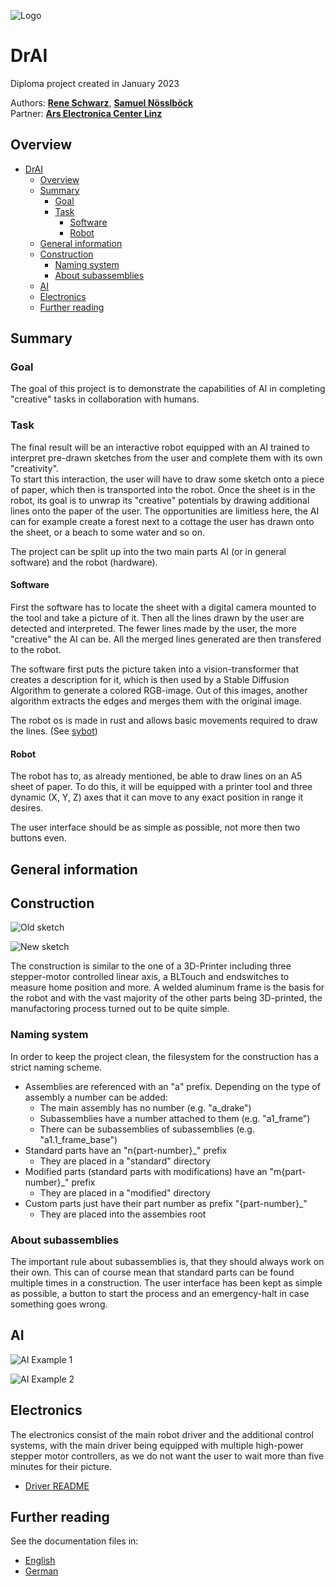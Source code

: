 ![Logo](./documentation/images/logo.PNG)

# DrAI

Diploma project created in January 2023

Authors: 
  [**Rene Schwarz**](https://github.com/SchwarzRene), 
  [**Samuel Nösslböck**](https://github.com/SamuelNoesslboeck)  
Partner: [**Ars Electronica Center Linz**](https://ars.electronica.art/news/en/)

## Overview

- [DrAI](#drai)
  - [Overview](#overview)
  - [Summary](#summary)
    - [Goal](#goal)
    - [Task](#task)
      - [Software](#software)
      - [Robot](#robot)
  - [General information](#general-information)
  - [Construction](#construction)
    - [Naming system](#naming-system)
    - [About subassemblies](#about-subassemblies)
  - [AI](#ai)
  - [Electronics](#electronics)
  - [Further reading](#further-reading)

## Summary

### Goal

The goal of this project is to demonstrate the capabilities of AI in completing "creative" tasks in collaboration with humans.

### Task

The final result will be an interactive robot equipped with an AI trained to interpret pre-drawn sketches from the user and complete them with its own "creativity".  
To start this interaction, the user will have to draw some sketch onto a piece of paper, which then is transported into the robot. Once the sheet is in the robot, its goal is to unwrap its "creative" potentials by drawing additional lines onto the paper of the user. The opportunities are limitless here, the AI can for example create a forest next to a cottage the user has drawn onto the sheet, or a beach to some water and so on.

The project can be split up into the two main parts AI (or in general software) and the robot (hardware).

#### Software

First the software has to locate the sheet with a digital camera mounted to the tool and take a picture of it. Then all the lines drawn by the user are detected and interpreted. The fewer lines made by the user, the more "creative" the AI can be. All the merged lines generated are then transfered to the robot.

The software first puts the picture taken into a vision-transformer that creates a description for it, which is then used by a Stable Diffusion Algorithm to generate a colored RGB-image. Out of this images, another algorithm extracts the edges and merges them with the original image.

The robot os is made in rust and allows basic movements required to draw the lines. (See [sybot](https://github.com/SamuelNoesslboeck/sybot))

#### Robot

The robot has to, as already mentioned, be able to draw lines on an A5 sheet of paper. To do this, it will be equipped with a printer tool and three dynamic (X, Y, Z) axes that it can move to any exact position in range it desires.

The user interface should be as simple as possible, not more then two buttons even.

## General information



## Construction

![Old sketch](./documentation/images/main.PNG)

![New sketch](./documentation/images/main_new.PNG)

The construction is similar to the one of a 3D-Printer including three stepper-motor controlled linear axis, a BLTouch and endswitches to measure home position and more. A welded aluminum frame is the basis for the robot and with the vast majority of the other parts being 3D-printed, the manufactoring process turned out to be quite simple.

### Naming system

In order to keep the project clean, the filesystem for the construction has a strict naming scheme. 

- Assemblies are referenced with an "a" prefix. Depending on the type of assembly a number can be added:
  - The main assembly has no number (e.g. "a_drake")
  - Subassemblies have a number attached to them (e.g. "a1_frame")
  - There can be subassemblies of subassemblies (e.g. "a1.1_frame_base")
- Standard parts have an "n{part-number}_" prefix
  - They are placed in a "standard" directory
- Modified parts (standard parts with modifications) have an "m{part-number}_" prefix
  - They are placed in a "modified" directory
- Custom parts just have their part number as prefix "{part-number}_"
  - They are placed into the assembies root

### About subassemblies

The important rule about subassemblies is, that they should always work on their own. This can of course mean that standard parts can be found multiple times in a construction.
The user interface has been kept as simple as possible, a button to start the process and an emergency-halt in case something goes wrong.

## AI

![AI Example 1](./documentation/images/AI/ai_example_image_3.jpg)

![AI Example 2](./documentation/images/AI/ai_example_image_4.jpg)

## Electronics

The electronics consist of the main robot driver and the additional control systems, with the main driver being equipped with multiple high-power stepper motor controllers, as we do not want the user to wait more than five minutes for their picture.

- [Driver README](./electronics/drake_electronics/README.md)

## Further reading

See the documentation files in:

- [English](./documentation/documentation.en.md)
- [German](./documentation/dokumentation.de.md)
